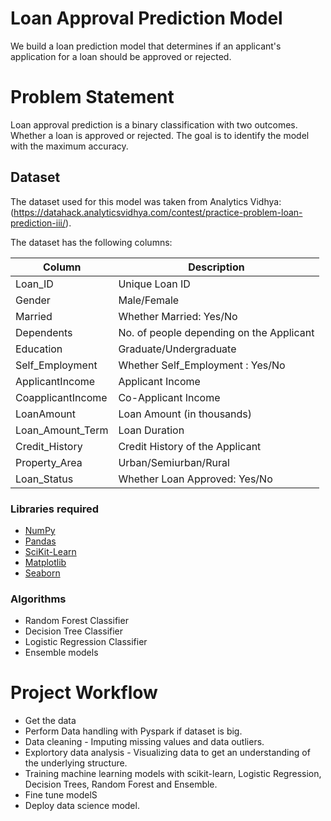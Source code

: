 # Loan Approval Prediction Model
We build a loan prediction model that determines if an applicant's application for a loan should be approved or rejected.

# Problem Statement
Loan approval prediction is a binary classification with two outcomes. Whether a loan is approved or rejected. The goal is to identify the model with the maximum accuracy.

## Dataset
The dataset used for this model was taken from Analytics Vidhya: (https://datahack.analyticsvidhya.com/contest/practice-problem-loan-prediction-iii/). 

The dataset has the following columns:

| Column | Description |
| ----------- | ----------- |
| Loan_ID | Unique Loan ID |
| Gender | Male/Female |
| Married | Whether Married: Yes/No |
| Dependents | No. of people depending on the Applicant |
| Education | Graduate/Undergraduate |
| Self_Employment | Whether Self_Employment : Yes/No |
| ApplicantIncome | Applicant Income |
| CoapplicantIncome | Co-Applicant Income |
| LoanAmount | Loan Amount (in thousands) |
| Loan_Amount_Term | Loan Duration |
| Credit_History | Credit History of the Applicant |
| Property_Area | Urban/Semiurban/Rural |
| Loan_Status | Whether Loan Approved: Yes/No |

### Libraries required
* [NumPy](http://www.numpy.org/)
* [Pandas](http://pandas.pydata.org/)
* [SciKit-Learn](http://scikit-learn.org/stable/)
* [Matplotlib](http://matplotlib.org/)
* [Seaborn](https://seaborn.pydata.org/)

### Algorithms
* Random Forest Classifier
* Decision Tree Classifier
* Logistic Regression Classifier
* Ensemble models

# Project Workflow
* Get the data
* Perform Data handling with Pyspark if dataset is big.
* Data cleaning - Imputing missing values and data outliers.
* Explortory data analysis - Visualizing data to get an understanding of the underlying structure.
* Training machine learning models with scikit-learn, Logistic Regression, Decision Trees, Random Forest and Ensemble.
* Fine tune modelS
* Deploy data science model.